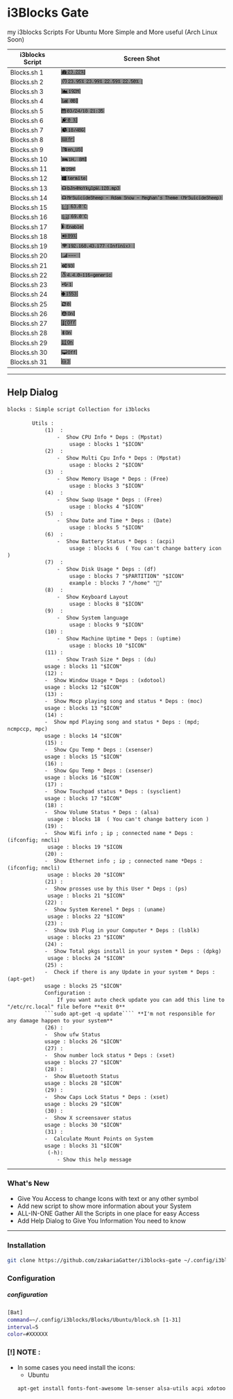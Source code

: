 # i3Blocks Gate 

my i3blocks Scripts For Ubuntu More Simple and More useful (Arch Linux Soon)

| i3blocks Script |  Screen Shot |
|-----------------|--------------|
| Blocks.sh 1     | ![img](./screenshot/cpu.png)
| Blocks.sh 2     | ![img](./screenshot/cpus.png)
| Blocks.sh 3     | ![img](./screenshot/mem.png)
| Blocks.sh 4     | ![img](./screenshot/swap.png)
| Blocks.sh 5     | ![img](./screenshot/date.png)
| Blocks.sh 6     | ![img](./screenshot/bat.png)
| Blocks.sh 7     | ![img](./screenshot/disk.png)
| Blocks.sh 8     | ![img](./screenshot/key.png)
| Blocks.sh 9     | ![img](./screenshot/long.png)
| Blocks.sh 10    | ![img](./screenshot/uptime.png)
| Blocks.sh 11    | ![img](./screenshot/trash.png)
| Blocks.sh 12    | ![img](./screenshot/window.png)
| Blocks.sh 13    | ![img](./screenshot/mocp.png)
| Blocks.sh 14    | ![img](./screenshot/mpd.png)
| Blocks.sh 15    | ![img](./screenshot/cpu-temp.png)
| Blocks.sh 16    | ![img](./screenshot/gpu-temp.png)
| Blocks.sh 17    | ![img](./screenshot/mouse.png)
| Blocks.sh 18    | ![img](./screenshot/vol.png)
| Blocks.sh 19    | ![img](./screenshot/wifi.png)
| Blocks.sh 20    | ![img](./screenshot/ethernet.png)
| Blocks.sh 21    | ![img](./screenshot/ps.png)
| Blocks.sh 22    | ![img](./screenshot/kernel.png)
| Blocks.sh 23    | ![img](./screenshot/usb.png)
| Blocks.sh 24    | ![img](./screenshot/pkgs.png)
| Blocks.sh 25    | ![img](./screenshot/update.png)
| Blocks.sh 26    | ![img](./screenshot/ufw.png)
| Blocks.sh 27    | ![img](./screenshot/numlock.png)
| Blocks.sh 28    | ![img](./screenshot/bluetooth.png)
| Blocks.sh 29    | ![img](./screenshot/caplock.png)
| Blocks.sh 30    | ![img](./screenshot/x-screensaver.png)
| Blocks.sh 31    | ![img](./screenshot/mount.png)

---
## Help Dialog
```
blocks : Simple script Collection for i3blocks 

        Utils : 
            (1)  :
                -  Show CPU Info * Deps : (Mpstat)
                    usage : blocks 1 "$ICON"
            (2)  :
                -  Show Multi Cpu Info * Deps : (Mpstat)
                    usage : blocks 2 "$ICON"
            (3)  :
                -  Show Memory Usage * Deps : (Free)
                    usage : blocks 3 "$ICON"
            (4)  :
                -  Show Swap Usage * Deps : (Free)
                    usage : blocks 4 "$ICON"
            (5)  :
                -  Show Date and Time * Deps : (Date)
                    usage : blocks 5 "$ICON"
            (6)  :
                -  Show Battery Status * Deps : (acpi)
                    usage : blocks 6  ( You can't change battery icon )
            (7)  :
                -  Show Disk Usage * Deps : (df)
                    usage : blocks 7 "$PARTITION" "$ICON" 
                    example : blocks 7 "/home" ""
            (8)  :
                -  Show Keyboard Layout
                    usage : blocks 8 "$ICON"
            (9)  :
                -  Show System language
                    usage : blocks 9 "$ICON"
            (10) :
                -  Show Machine Uptime * Deps : (uptime)
                    usage : blocks 10 "$ICON"
            (11) :
                -  Show Trash Size * Deps : (du)
		    usage : blocks 11 "$ICON"
            (12) :
	        -  Show Window Usage * Deps : (xdotool)
		    usage : blocks 12 "$ICON"
            (13) :
	        -  Show Mocp playing song and status * Deps : (moc)
		    usage : blocks 13 "$ICON"
            (14) :
	        -  Show mpd Playing song and status * Deps : (mpd; ncmpccp, mpc)
		    usage : blocks 14 "$ICON"
            (15) :
	        -  Show Cpu Temp * Deps : (xsenser)
		    usage : blocks 15 "$ICON"
            (16) :
	        -  Show Gpu Temp * Deps : (xsenser)
		    usage : blocks 16 "$ICON"
            (17) :
	        -  Show Touchpad status * Deps : (sysclient)
		    usage : blocks 17 "$ICON"
            (18) :
	        -  Show Volume Status * Deps : (alsa)
		     usage : blocks 18  ( You can't change battery icon )
            (19) :
	        -  Show Wifi info ; ip ; connected name * Deps : (ifconfig; nmcli)
		     usage : blocks 19 "$ICON
            (20) :
	        -  Show Ethernet info ; ip ; connected name *Deps : (ifconfig; nmcli)
		     usage : blocks 20 "$ICON"
            (21) :
	        -  Show prosses use by this User * Deps : (ps)
		     usage : blocks 21 "$ICON"
            (22) :
	        -  Show System Kerenel * Deps : (uname)
		     usage : blocks 22 "$ICON"
            (23) :
	        -  Show Usb Plug in your Computer * Deps : (lsblk)
		     usage : blocks 23 "$ICON"
            (24) :
	        -  Show Total pkgs install in your system * Deps : (dpkg)
		     usage : blocks 24 "$ICON"
            (25) :
	        -  Check if there is any Update in your system * Deps : (apt-get)
		    usage : blocks 25 "$ICON"
		    Configuration :
		        If you want auto check update you can add this line to "/etc/rc.local" file before **exit 0**
			```sudo apt-get -q update```` **I'm not responsible for any damage happen to your system**
            (26) :
	        -  Show ufw Status
		    usage : blocks 26 "$ICON"
            (27) :
	        -  Show number lock status * Deps : (xset)
		    usage : blocks 27 "$ICON"
            (28) :
	        -  Show Bluetooth Status 
		    usage : blocks 28 "$ICON"
            (29) :
	        -  Show Caps Lock Status * Deps : (xset)
		    usage : blocks 29 "$ICON"
            (30) :
	        -  Show X screensaver status
		    usage : blocks 30 "$ICON"
            (31) :
	        -  Calculate Mount Points on System 
		    usage : blocks 31 "$ICON"
             (-h): 
                - Show this help message 
```
---

### What's New 

* Give You Access to change Icons with text or any other symbol 
* Add new script to show more information about your System 
* ALL-IN-ONE Gather All the Scripts in one place for easy Access 
* Add Help Dialog to Give You Information You need to know 

---

### Installation 

```bash 
git clone https://github.com/zakariaGatter/i3blocks-gate ~/.config/i3blocks/Blocks 
```

### Configuration 

##### configuration
```sh
[Bat]
command=~/.config/i3blocks/Blocks/Ubuntu/block.sh [1-31]
interval=5
color=#XXXXXX
```

### [!] NOTE :
- In some cases you need install the icons:
  - Ubuntu
  ```sh
  apt-get install fonts-font-awesome lm-senser alsa-utils acpi xdotool mpd mpc ncmpcpp moc sysstat
  ```
